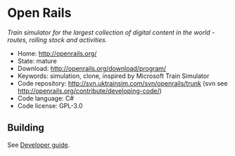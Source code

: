 # Open Rails

_Train simulator for the largest collection of digital content in the world - routes, rolling stock and activities._

- Home: http://openrails.org/
- State: mature
- Download: http://openrails.org/download/program/
- Keywords: simulation, clone, inspired by Microsoft Train Simulator
- Code repository: http://svn.uktrainsim.com/svn/openrails/trunk (svn see http://openrails.org/contribute/developing-code/)
- Code language: C#
- Code license: GPL-3.0

## Building

See [Developer guide](http://openrails.org/contribute/developing-code/).


